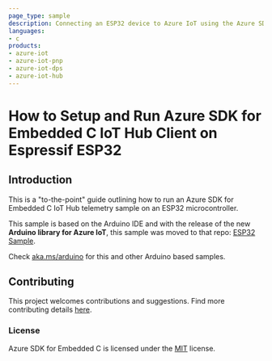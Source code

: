 ```yaml
---
page_type: sample
description: Connecting an ESP32 device to Azure IoT using the Azure SDK for Embedded C
languages:
- c
products:
- azure-iot
- azure-iot-pnp
- azure-iot-dps
- azure-iot-hub
---
```


# How to Setup and Run Azure SDK for Embedded C IoT Hub Client on Espressif ESP32

## Introduction

This is a "to-the-point" guide outlining how to run an Azure SDK for Embedded C IoT Hub telemetry sample on an ESP32 microcontroller.

This sample is based on the Arduino IDE and with the release of the new **Arduino library for Azure IoT**, this sample was moved to that repo: [ESP32 Sample](https://github.com/Azure/azure-sdk-for-c-arduino/blob/main/examples/Azure_IoT_Hub_ESP32/readme.md).

Check [aka.ms/arduino](https://aka.ms/arduino) for this and other Arduino based samples.

## Contributing

This project welcomes contributions and suggestions. Find more contributing details [here](https://github.com/Azure/azure-sdk-for-c/blob/main/CONTRIBUTING.md).

### License

Azure SDK for Embedded C is licensed under the [MIT](https://github.com/Azure/azure-sdk-for-c/blob/main/LICENSE) license.
